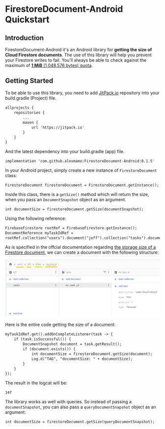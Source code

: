 # FirestoreDocument-Android Quickstart

## Introduction

FirestoreDocument-Android it's an Android library for **getting the size of Cloud Firestore documents**. The use of this library will help you prevent your Firestore writes to fail. You'll always be able to check against the maximum of [**1 MiB** (1,048,576 bytes) quota](https://firebase.google.com/docs/firestore/quotas#collections_documents_and_fields).

## Getting Started

To be able to use this library, you need to add [JitPack.io](https://jitpack.io/) repository into your build.gradle (Project) file.

    allprojects {
        repositories {
            ...
            maven {
                url 'https://jitpack.io'
            }
        }
    }

And the latest dependency into your build.gradle (app) file.

    implementation 'com.github.alexmamo:FirestoreDocument-Android:0.1.5'
    
In your Android project, simply create a new instance of `FirestoreDocument` class:

    FirestoreDocument firestoreDocument = FirestoreDocument.getInstance();
    
Inside this class, there is a `getSize()` method which will return the size, when you pass an `DocumentSnapshot` object as an argument.

    int documentSize = firestoreDocument.getSize(documentSnapshot);
    
Using the following reference:

    FirebaseFirestore rootRef = FirebaseFirestore.getInstance();
    DocumentReference myTaskIdRef = rootRef.collection("users").document("jeff").collection("tasks").document("my_task_id");
    
As is specified in the offcial documentation regarding [the storage size of a Firestore document](https://firebase.google.com/docs/firestore/storage-size), we can create a document with the following structure:

![Document Structure](doc_structure.png)

Here is the entire code getting the size of a document:

    myTaskIdRef.get().addOnCompleteListener(task -> {
        if (task.isSuccessful()) {
            DocumentSnapshot document = task.getResult();
            if (document.exists()) {
                int documentSize = firestoreDocument.getSize(document);
                Log.d("TAG", "documentSize: " + documentSize);
            }
        }
    });
    
The result in the logcat will be:

    147
    
The library works as well with queries. So instead of passing a `documentSnapshot`, you can also pass a `queryDocumentSnapshot` object as an argument:

    int documentSize = firestoreDocument.getSize(queryDocumentSnapshot);
